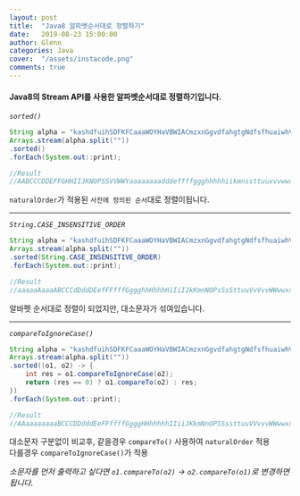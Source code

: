 ```yaml
---
layout: post
title:  "Java8 알파벳순서대로 정렬하기"
date:   2019-08-23 15:00:00
author: Glenn
categories: Java
cover:  "/assets/instacode.png"
comments: true
---
```


#### Java8의 Stream API를 사용한 알파벳순서대로 정렬하기입니다.

*`sorted()`* 

```java
String alpha = "kashdfuihSDFKFCaaaWOYHaVBWIACmzxnGgvdfahgtgNdfsfhuaiwhVEHwetvavxISCDPAJ";
Arrays.stream(alpha.split(""))
.sorted()
.forEach(System.out::print);

//Result
//AABCCCDDEFFGHHIIJKNOPSSVVWWYaaaaaaaadddeffffggghhhhhiikmnssttuuvvvwwxxz
```

`naturalOrder`가 적용된 `사전에 정의된 순서`대로 정렬이됩니다.

---

*`String.CASE_INSENSITIVE_ORDER`* 

```java
String alpha = "kashdfuihSDFKFCaaaWOYHaVBWIACmzxnGgvdfahgtgNdfsfhuaiwhVEHwetvavxISCDPAJ";
Arrays.stream(alpha.split(""))
.sorted(String.CASE_INSENSITIVE_ORDER)
.forEach(System.out::print);

//Result
//aaaaaAaaaABCCCdDddDEefFFfffGggghhHhhhHiIiIJkKmnNOPsSsSttuuVvVvvWWwwxxYz
```

알바펫 순서대로 정렬이 되었지만, 대소문자가 섞여있습니다.

---

*`compareToIgnoreCase()`* 

```java
String alpha = "kashdfuihSDFKFCaaaWOYHaVBWIACmzxnGgvdfahgtgNdfsfhuaiwhVEHwetvavxISCDPAJ";
Arrays.stream(alpha.split(""))
.sorted((o1, o2) -> {
    int res = o1.compareToIgnoreCase(o2);
    return (res == 0) ? o1.compareTo(o2) : res;
})
.forEach(System.out::print);

//Result
//AAaaaaaaaaBCCCDDdddEeFFffffGgggHHhhhhhIIiiJKkmNnOPSSssttuuVVvvvWWwwxxYz
```

대소문자 구분없이 비교후, 같을경우 `compareTo()` 사용하여 `naturalOrder` 적용  
다를경우 `compareToIgnoreCase()`가 적용

*소문자를 먼저 출력하고 싶다면 `o1.compareTo(o2)` -> `o2.compareTo(o1)`로 변경하면 됩니다.*

